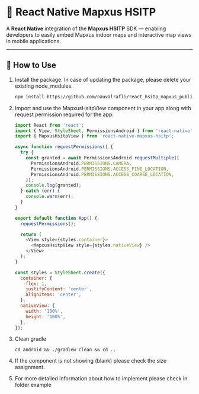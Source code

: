 # 📌 React Native Mapxus HSITP

A **React Native** integration of the **Mapxus HSITP** SDK — enabling developers to easily embed Mapxus indoor maps and interactive map views in mobile applications.

---

## 📖 How to Use

1. Install the package. In case of updating the package, please delete your existing node_modules. 
   ```sh
   npm install https://github.com/nauvalrafli/react_hsitp_mapxus_public/releases/download/HSITP_v0.1.1/react-native-mapxus-hsitp-0.1.1.tgz
   ```

2. Import and use the MapxusHsitpView component in your app along with request permission required for the app:
   ```js
   import React from 'react';
   import { View, StyleSheet, PermissionsAndroid } from 'react-native';
   import { MapxusHsitpView } from 'react-native-mapxus-hsitp';

   async function requestPermissions() {
     try {
       const granted = await PermissionsAndroid.requestMultiple([
         PermissionsAndroid.PERMISSIONS.CAMERA,
         PermissionsAndroid.PERMISSIONS.ACCESS_FINE_LOCATION,
         PermissionsAndroid.PERMISSIONS.ACCESS_COARSE_LOCATION,
       ]);
       console.log(granted);
     } catch (err) {
       console.warn(err);
     }
   }

   export default function App() {
     requestPermissions();
   
     return (
       <View style={styles.container}>
         <MapxusHsitpView style={styles.nativeView} />
       </View>
     );
   }

   const styles = StyleSheet.create({
     container: {
       flex: 1,
       justifyContent: 'center',
       alignItems: 'center',
     },
     nativeView: {
       width: '100%',
       height: '100%',
     },
   });
   ```
3. Clean gradle
   ```
   cd android && ./gradlew clean && cd ..
   ```
4. If the component is not showing (blank) please check the size assignment.
5. For more detailed information about how to implement please check in folder example   
